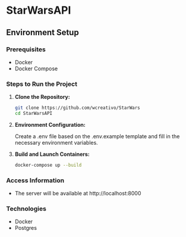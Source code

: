 # StarWarsAPI

## Environment Setup

### Prerequisites

- Docker
- Docker Compose

### Steps to Run the Project

1. **Clone the Repository:**
   ```bash
   git clone https://github.com/wcreativo/StarWars
   cd StarWarsAPI
   ```

2. **Environment Configuration:**

   Create a .env file based on the .env.example template and fill in the necessary environment variables.

3. **Build and Launch Containers:**

    ```bash
    docker-compose up --build
    ```

### Access Information

* The server will be available at http://localhost:8000

### Technologies

* Docker
* Postgres